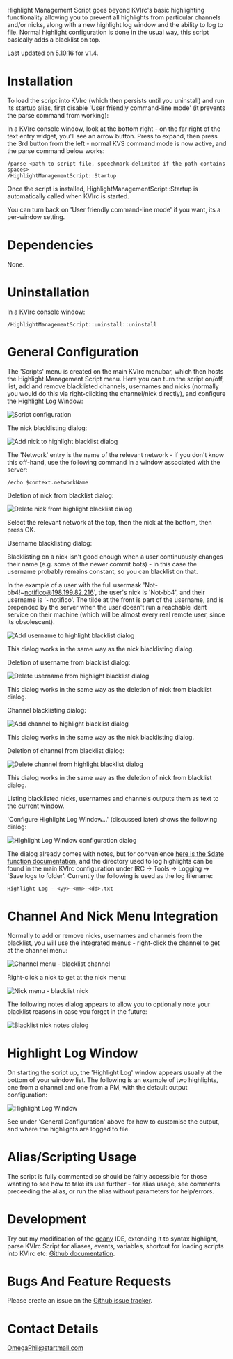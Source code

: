 Highlight Management Script goes beyond KVIrc's basic highlighting functionality allowing you to prevent all highlights from particular channels and/or nicks, along with a new highlight log window and the ability to log to file. Normal highlight configuration is done in the usual way, this script basically adds a blacklist on top.

Last updated on 5.10.16 for v1.4.


Installation
============

To load the script into KVIrc (which then persists until you uninstall) and run its startup alias, first disable 'User friendly command-line mode' (it prevents the parse command from working):

In a KVIrc console window, look at the bottom right - on the far right of the text entry widget, you'll see an arrow button. Press to expand, then press the 3rd button from the left - normal KVS command mode is now active, and the parse command below works:

    /parse <path to script file, speechmark-delimited if the path contains spaces>
    /HighlightManagementScript::Startup

Once the script is installed, HighlightManagementScript::Startup is automatically called when KVIrc is started.

You can turn back on 'User friendly command-line mode' if you want, its a per-window setting.


Dependencies
============

None.


Uninstallation
==============

In a KVIrc console window:

    /HighlightManagementScript::uninstall::uninstall


General Configuration
=====================

The 'Scripts' menu is created on the main KVIrc menubar, which then hosts the Highlight Management Script menu. Here you can turn the script on/off, list, add and remove blacklisted channels, usernames and nicks (normally you would do this via right-clicking the channel/nick directly), and configure the Highlight Log Window:

![Script configuration](https://github.com/OmegaPhil/kvirc-highlight-management-script/blob/master/doc/script-configuration.png?raw=true)

The nick blacklisting dialog:

![Add nick to highlight blacklist dialog](https://github.com/OmegaPhil/kvirc-highlight-management-script/blob/master/doc/add-nick-to-highlight-blacklist-dialog.png?raw=true)

The 'Network' entry is the name of the relevant network - if you don't know this off-hand, use the following command in a window associated with the server:

    /echo $context.networkName

Deletion of nick from blacklist dialog:

![Delete nick from highlight blacklist dialog](https://github.com/OmegaPhil/kvirc-highlight-management-script/blob/master/doc/delete-nick-from-highlight-blacklist-dialog.png?raw=true)

Select the relevant network at the top, then the nick at the bottom, then press OK.

Username blacklisting dialog:

Blacklisting on a nick isn't good enough when a user continuously changes their name (e.g. some of the newer commit bots) - in this case the username probably remains constant, so you can blacklist on that.

In the example of a user with the full usermask 'Not-bb4!~notifico@198.199.82.216', the user's nick is 'Not-bb4', and their username is '~notifico'. The tilde at the front is part of the username, and is prepended by the server when the user doesn't run a reachable ident service on their machine (which will be almost every real remote user, since its obsolescent).

![Add username to highlight blacklist dialog](https://github.com/OmegaPhil/kvirc-highlight-management-script/blob/master/doc/add-username-to-highlight-blacklist-dialog.png?raw=true)

This dialog works in the same way as the nick blacklisting dialog.

Deletion of username from blacklist dialog:

![Delete username from highlight blacklist dialog](https://github.com/OmegaPhil/kvirc-highlight-management-script/blob/master/doc/delete-username-from-highlight-blacklist-dialog.png?raw=true)

This dialog works in the same way as the deletion of nick from blacklist dialog.

Channel blacklisting dialog:

![Add channel to highlight blacklist dialog](https://github.com/OmegaPhil/kvirc-highlight-management-script/blob/master/doc/add-channel-to-highlight-blacklist-dialog.png?raw=true)

This dialog works in the same way as the nick blacklisting dialog.

Deletion of channel from blacklist dialog:

![Delete channel from highlight blacklist dialog](https://github.com/OmegaPhil/kvirc-highlight-management-script/blob/master/doc/delete-channel-from-highlight-blacklist-dialog.png?raw=true)

This dialog works in the same way as the deletion of nick from blacklist dialog.

Listing blacklisted nicks, usernames and channels outputs them as text to the current window.

'Configure Highlight Log Window...' (discussed later) shows the following dialog:

![Highlight Log Window configuration dialog](https://github.com/OmegaPhil/kvirc-highlight-management-script/blob/master/doc/highlight-log-window-configuration-dialog.png?raw=true)

The dialog already comes with notes, but for convenience [here is the $date function documentation](http://www.kvirc.net/doc/fnc_date.html), and the directory used to log highlights can be found in the main KVIrc configuration under IRC -> Tools -> Logging -> 'Save logs to folder'. Currently the following is used as the log filename:

    Highlight Log - <yy>-<mm>-<dd>.txt


Channel And Nick Menu Integration
=================================

Normally to add or remove nicks, usernames and channels from the blacklist, you will use the integrated menus - right-click the channel to get at the channel menu:

![Channel menu - blacklist channel](https://github.com/OmegaPhil/kvirc-highlight-management-script/blob/master/doc/blacklist-channel-channel-menu.png?raw=true)

Right-click a nick to get at the nick menu:

![Nick menu - blacklist nick](https://github.com/OmegaPhil/kvirc-highlight-management-script/blob/master/doc/blacklist-nick-nick-menu.png?raw=true)

The following notes dialog appears to allow you to optionally note your blacklist reasons in case you forget in the future:

![Blacklist nick notes dialog](https://github.com/OmegaPhil/kvirc-highlight-management-script/blob/master/doc/blacklist-nick-notes-dialog.png?raw=true)


Highlight Log Window
====================

On starting the script up, the 'Highlight Log' window appears usually at the bottom of your window list. The following is an example of two highlights, one from a channel and one from a PM, with the default output configuration:

![Highlight Log Window](https://github.com/OmegaPhil/kvirc-highlight-management-script/blob/master/doc/highlight-log-window.png?raw=true)

See under 'General Configuration' above for how to customise the output, and where the highlights are logged to file.


Alias/Scripting Usage
=====================

The script is fully commented so should be fairly accessible for those wanting to see how to take its use further - for alias usage, see comments preceeding the alias, or run the alias without parameters for help/errors.


Development
===========

Try out my modification of the [geany](http://www.geany.org/) IDE, extending it to syntax highlight, parse KVIrc Script for aliases, events, variables, shortcut for loading scripts into KVIrc etc: [Github documentation](https://github.com/OmegaPhil/geany-kvircscript/wiki/README---KVIrc-Script-Integration).


Bugs And Feature Requests
=========================

Please create an issue on the [Github issue tracker](https://github.com/OmegaPhil/kvirc-highlight-management-script/issues).


Contact Details
===============

OmegaPhil@startmail.com
